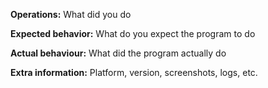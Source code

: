 <!--
  Issues reported here should be for the desktop version only.
  For Android, please open an issue in the appropriate repository:
  - APK: https://github.com/fluddokt/opsu/issues
  - Play Store: https://github.com/AnirudhRahul/opsu-Android/issues
-->

**Operations:** What did you do

**Expected behavior:** What do you expect the program to do

**Actual behaviour:** What did the program actually do

**Extra information:** Platform, version, screenshots, logs, etc.
